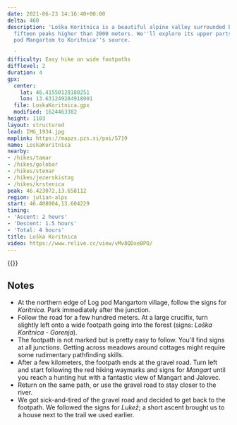 ```yaml
---
date: 2021-06-23 14:16:40+00:00
delta: 460
description: 'Loška Koritnica is a beautiful alpine valley surrounded by more than
  fifteen peaks higher than 2000 meters. We''ll explore its upper parts, from Log
  pod Mangartom to Koritnica''s source.

  '
difficulty: Easy hike on wide footpaths
difflevel: 2
duration: 4
gpx:
  center:
    lat: 46.41550128180251
    lon: 13.631249284918901
  file: LoskaKoritnica.gpx
  modified: 1624463382
height: 1103
layout: structured
lead: IMG_1934.jpg
maplink: https://mapzs.pzs.si/poi/5719
name: LoskaKoritnica
nearby:
- /hikes/tamar
- /hikes/golobar
- /hikes/stenar
- /hikes/jezerskistog
- /hikes/krstenica
peak: 46.423072,13.658112
region: julian-alps
start: 46.408004,13.604229
timing:
- 'Ascent: 2 hours'
- 'Descent: 1.5 hours'
- 'Total: 4 hours'
title: Loška Koritnica
video: https://www.relive.cc/view/vMv8QDxeBPO/
---
```

{{<hike-details description="yes">}}

## Notes

* At the northern edge of Log pod Mangartom village, follow the signs for *Koritnica*. Park immediately after the junction.
* Follow the road for a few hundred meters. At a large crucifix, turn slightly left onto a wide footpath going into the forest (signs: *Loška Koritnica - Gorenja*).
* The footpath is not marked but is pretty easy to follow. You'll find signs at all junctions. Getting across meadows around cottages might require some rudimentary pathfinding skills.
* After a few kilometers, the footpath ends at the gravel road. Turn left and start following the red hiking waymarks and signs for *Mangart* until you reach a hunting hut with a fantastic view of Mangart and Jalovec.
* Return on the same path, or use the gravel road to stay closer to the river.
* We got sick-and-tired of the gravel road and decided to get back to the footpath. We followed the signs for *Lukež*; a short ascent brought us to a house next to the trail we used earlier.
